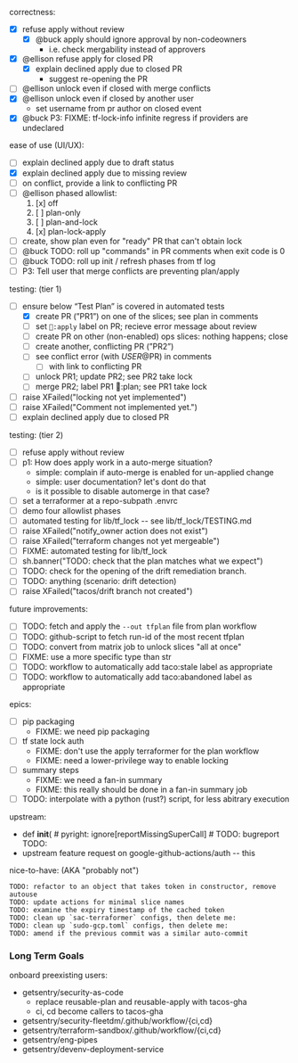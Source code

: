 correctness:

- [x] refuse apply without review
  - [x] @buck apply should ignore approval by non-codeowners
    - i.e. check mergability instead of approvers
- [x] @ellison refuse apply for closed PR
  - [x] explain declined apply due to closed PR
    - suggest re-opening the PR
- [ ] @ellison unlock even if closed with merge conflicts
- [x] @ellison unlock even if closed by another user
  - set username from pr author on closed event
- [x] @buck P3: FIXME: tf-lock-info infinite regress if providers are undeclared

ease of use (UI/UX):

- [ ] explain declined apply due to draft status
- [x] explain declined apply due to missing review
- [ ] on conflict, provide a link to conflicting PR
- [ ] @ellison phased allowlist:
  1.  [x] off
  2.  [ ] plan-only
  3.  [ ] plan-and-lock
  4.  [x] plan-lock-apply
- [ ] create, show plan even for "ready" PR that can't obtain lock
- [ ] @buck TODO: roll up "commands" in PR comments when exit code is 0
- [ ] @buck TODO: roll up init / refresh phases from tf log
- [ ] P3: Tell user that merge conflicts are preventing plan/apply

testing: (tier 1)

- [ ] ensure below “Test Plan” is covered in automated tests
  - [x] create PR (”PR1”) on one of the slices; see plan in comments
  - [ ] set `🌮:apply` label on PR; recieve error message about review
  - [ ] create PR on other (non-enabled) ops slices: nothing happens; close
  - [ ] create another, conflicting PR (”PR2”)
  - [ ] see conflict error (with $USER@$PR) in comments
    - [ ] with link to conflicting PR
  - [ ] unlock PR1; update PR2; see PR2 take lock
  - [ ] merge PR2; label PR1 :taco::plan; see PR1 take lock
- [ ] raise XFailed("locking not yet implemented")
- [ ] raise XFailed("Comment not implemented yet.")
- [ ] explain declined apply due to closed PR

testing: (tier 2)

- [ ] refuse apply without review
- [ ] p1: How does apply work in a auto-merge situation?
  - simple: complain if auto-merge is enabled for un-applied change
  - simple: user documentation? let's dont do that
  - is it possible to disable automerge in that case?
- [ ] set a terraformer at a repo-subpath .envrc
- [ ] demo four allowlist phases
- [ ] automated testing for lib/tf_lock -- see lib/tf_lock/TESTING.md
- [ ] raise XFailed("notify_owner action does not exist")
- [ ] raise XFailed("terraform changes not yet mergeable")
- [ ] FIXME: automated testing for lib/tf_lock
- [ ] sh.banner("TODO: check that the plan matches what we expect")
- [ ] TODO: check for the opening of the drift remediation branch.
- [ ] TODO: anything (scenario: drift detection)
- [ ] raise XFailed("tacos/drift branch not created")

future improvements:

- [ ] TODO: fetch and apply the `--out tfplan` file from plan workflow
- [ ] TODO: github-script to fetch run-id of the most recent tfplan
- [ ] TODO: convert from matrix job to unlock slices "all at once"
- [ ] FIXME: use a more specific type than str
- [ ] TODO: workflow to automatically add taco:stale label as appropriate
- [ ] TODO: workflow to automatically add taco:abandoned label as appropriate

epics:

- [ ] pip packaging
  - FIXME: we need pip packaging
- [ ] tf state lock auth
  - FIXME: don't use the apply terraformer for the plan workflow
  - FIXME: need a lower-privilege way to enable locking
- [ ] summary steps
  - FIXME: we need a fan-in summary
  - FIXME: this really should be done in a fan-in summary job
- [ ] TODO: interpolate with a python (rust?) script, for less abitrary
      execution

upstream:

- def **init**( # pyright: ignore[reportMissingSuperCall] # TODO: bugreport
  TODO:
- upstream feature request on google-github-actions/auth -- this

nice-to-have: (AKA "probably not")

```
TODO: refactor to an object that takes token in constructor, remove autouse
TODO: update actions for minimal slice names
TODO: examine the expiry timestamp of the cached token
TODO: clean up `sac-terraformer` configs, then delete me:
TODO: clean up `sudo-gcp.toml` configs, then delete me:
TODO: amend if the previous commit was a similar auto-commit
```

### Long Term Goals

onboard preexisting users:

- getsentry/security-as-code
  - replace reusable-plan and reusable-apply with tacos-gha
  - ci, cd become callers to tacos-gha
- getsentry/security-fleetdm/.github/workflow/{ci,cd}
- getsentry/terraform-sandbox/.github/workflow/{ci,cd}
- getsentry/eng-pipes
- getsentry/devenv-deployment-service
